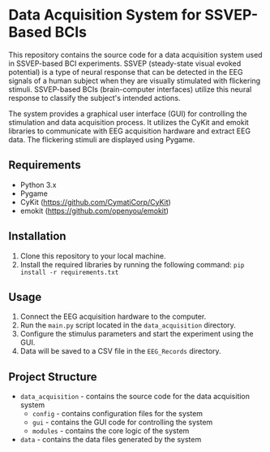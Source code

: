 # Data Acquisition System for SSVEP-Based BCIs

This repository contains the source code for a data acquisition system used in SSVEP-based BCI experiments. SSVEP (steady-state visual evoked potential) is a type of neural response that can be detected in the EEG signals of a human subject when they are visually stimulated with flickering stimuli. SSVEP-based BCIs (brain-computer interfaces) utilize this neural response to classify the subject's intended actions.

The system provides a graphical user interface (GUI) for controlling the stimulation and data acquisition process. It utilizes the CyKit and emokit libraries to communicate with EEG acquisition hardware and extract EEG data. The flickering stimuli are displayed using Pygame.

## Requirements

- Python 3.x
- Pygame
- CyKit (https://github.com/CymatiCorp/CyKit)
- emokit (https://github.com/openyou/emokit)


## Installation

1. Clone this repository to your local machine.
2. Install the required libraries by running the following command: `pip install -r requirements.txt`

## Usage

1. Connect the EEG acquisition hardware to the computer.
2. Run the `main.py` script located in the `data_acquisition` directory.
3. Configure the stimulus parameters and start the experiment using the GUI.
4. Data will be saved to a CSV file in the `EEG_Records` directory.

## Project Structure

- `data_acquisition` - contains the source code for the data acquisition system
  - `config` - contains configuration files for the system
  - `gui` - contains the GUI code for controlling the system
  - `modules` - contains the core logic of the system
- `data` - contains the data files generated by the system
